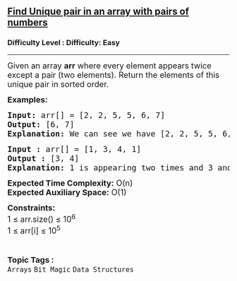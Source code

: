<h2><a href="https://www.geeksforgeeks.org/problems/find-unique-pair-in-an-array-with-pairs-of-numbers2425/1?page=1&category=Arrays&status=unsolved,attempted&sortBy=accuracy">Find Unique pair in an array with pairs of numbers</a></h2><h3>Difficulty Level : Difficulty: Easy</h3><hr><div class="problems_problem_content__Xm_eO"><p><span style="font-size: 18px;">Given an array <strong>arr</strong> where every element appears twice except a pair (two elements). Return the elements of this unique pair in sorted order.</span></p>
<p><span style="font-size: 18px;"><strong>Examples:</strong></span></p>
<pre><span style="font-size: 18px;"><strong>Input:</strong> arr[] = [2, 2, 5, 5, 6, 7]
<strong>Output:</strong> [6, 7]
<strong>Explanation: </strong>We can see we have [2, 2, 5, 5, 6, 7]. Here 2 and 5 are coming two times. So, the answer will be 6 7.
</span></pre>
<pre><span style="font-size: 18px;"><strong>Input :</strong> arr[] = [1, 3, 4, 1]
<strong>Output :</strong> [3, 4]<br><strong>Explanation: </strong>1 is appearing two times and 3 and 4 appear one times.</span></pre>
<p><span style="font-size: 18px;"><strong>Expected Time Complexity:</strong> O(n)<br><strong>Expected Auxiliary Space:</strong> O(1)</span></p>
<p><span style="font-size: 18px;"><strong>Constraints:</strong><br>1 ≤ arr.size() ≤ 10<sup>6</sup><br>1 ≤ arr[i] ≤ 10<sup>5</sup></span></p></div><br><p><span style=font-size:18px><strong>Topic Tags : </strong><br><code>Arrays</code>&nbsp;<code>Bit Magic</code>&nbsp;<code>Data Structures</code>&nbsp;